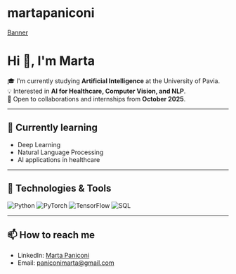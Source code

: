 # martapaniconi

[Banner]([link-dell-immagine](https://it.pinterest.com/pin/19984792091651507/))

# Hi 👋, I'm Marta

🎓 I'm currently studying **Artificial Intelligence** at the University of Pavia.  
💡 Interested in **AI for Healthcare, Computer Vision, and NLP**.  
🚀 Open to collaborations and internships from **October 2025**.  

---

## 🌱 Currently learning
- Deep Learning  
- Natural Language Processing  
- AI applications in healthcare  

---

## 🔧 Technologies & Tools
![Python](https://img.shields.io/badge/Python-3776AB?logo=python&logoColor=white)
![PyTorch](https://img.shields.io/badge/PyTorch-EE4C2C?logo=pytorch&logoColor=white)
![TensorFlow](https://img.shields.io/badge/TensorFlow-FF6F00?logo=tensorflow&logoColor=white)
![SQL](https://img.shields.io/badge/SQL-003B57?logo=postgresql&logoColor=white)

---

## 📫 How to reach me
- LinkedIn: [Marta Paniconi](https://www.linkedin.com/in/marta-paniconi-48b355287/)  
- Email: paniconimarta@gmail.com
